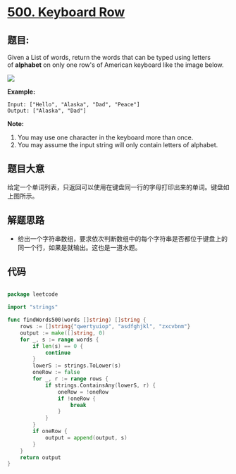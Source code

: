 # [500. Keyboard Row](https://leetcode.com/problems/keyboard-row/)


## 题目:

Given a List of words, return the words that can be typed using letters of **alphabet** on only one row's of American keyboard like the image below.

![](https://assets.leetcode-cn.com/aliyun-lc-upload/uploads/2018/10/12/keyboard.png)

**Example:**

    Input: ["Hello", "Alaska", "Dad", "Peace"]
    Output: ["Alaska", "Dad"]

**Note:**

1. You may use one character in the keyboard more than once.
2. You may assume the input string will only contain letters of alphabet.


## 题目大意

给定一个单词列表，只返回可以使用在键盘同一行的字母打印出来的单词。键盘如上图所示。

## 解题思路

- 给出一个字符串数组，要求依次判断数组中的每个字符串是否都位于键盘上的同一个行，如果是就输出。这也是一道水题。


## 代码

```go

package leetcode

import "strings"

func findWords500(words []string) []string {
	rows := []string{"qwertyuiop", "asdfghjkl", "zxcvbnm"}
	output := make([]string, 0)
	for _, s := range words {
		if len(s) == 0 {
			continue
		}
		lowerS := strings.ToLower(s)
		oneRow := false
		for _, r := range rows {
			if strings.ContainsAny(lowerS, r) {
				oneRow = !oneRow
				if !oneRow {
					break
				}
			}
		}
		if oneRow {
			output = append(output, s)
		}
	}
	return output
}

```